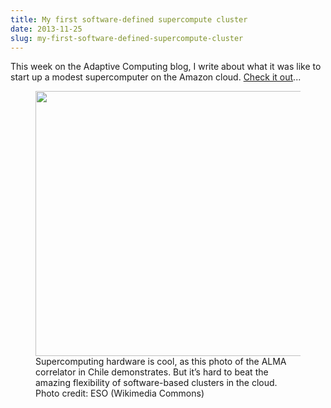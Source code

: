 ```yaml
---
title: My first software-defined supercompute cluster
date: 2013-11-25
slug: my-first-software-defined-supercompute-cluster
---
```


This week on the Adaptive Computing blog, I write about what it was like to start up a modest supercomputer on the Amazon cloud. <a title="supercompute on Amazon" href="http://www.adaptivecomputing.com/blog-cloud/my-first-software-defined-supercompute-cluster/" target="_blank">Check it out</a>...

<figure><img alt="" src="http://upload.wikimedia.org/wikipedia/commons/thumb/5/50/Wide-angle_view_of_the_ALMA_correlator.jpg/640px-Wide-angle_view_of_the_ALMA_correlator.jpg" width="640" height="424" /><figcaption>Supercomputing hardware is cool, as this photo of the ALMA correlator in Chile demonstrates. But it’s hard to beat the amazing flexibility of software-based clusters in the cloud. Photo credit: ESO (Wikimedia Commons)</figcaption></figure>